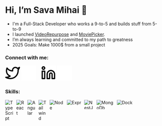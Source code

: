 # Hi, I’m Sava Mihai 👋 

- I'm a Full-Stack Developer who works a 9-to-5 and builds stuff from 5-to-9
- I launched <a href="https://video-repurpose.com" target="_blank">VideoRepurpose</a> and <a href="https://moviepicker.app" target="_blank">MoviePicker</a>.
- I’m always learning and committed to my path to greatness
- 2025 Goals: Make 1000$ from a small project

### Connect with me:

[![website](./img/twitter-light.svg)](https://twitter.com/MihaiSava98#gh-light-mode-only)
[![website](./img/twitter-dark.svg)](https://twitter.com/MihaiSava98)
&nbsp;&nbsp;
[![website](./img/linkedin-light.svg)](https://www.linkedin.com/in/mihai-sava-517534242#gh-light-mode-only)
[![website](./img/linkedin-dark.svg)](https://www.linkedin.com/in/mihai-cristian-sava-517534242/)


### Skills:
<img align="left" alt="TypeScript" width="26px" src="https://upload.wikimedia.org/wikipedia/commons/4/4c/Typescript_logo_2020.svg" style="padding-right:10px;" />
<img align="left" alt="React" width="26px" src="https://cdn.jsdelivr.net/gh/devicons/devicon/icons/react/react-original.svg" style="padding-right:10px;" />
<img align="left" alt="Angular" width="26px" src="https://upload.wikimedia.org/wikipedia/commons/c/cf/Angular_full_color_logo.svg" style="padding-right:10px;" />
<img align="left" alt="Tailwind" width="26px" src="https://upload.wikimedia.org/wikipedia/commons/d/d5/Tailwind_CSS_Logo.svg" style="padding-right:10px;" />
<img align="left" alt="Node" width="46px" src="https://upload.wikimedia.org/wikipedia/commons/d/d9/Node.js_logo.svg" style="padding-right:10px;" />
<img align="left" alt="Express" width="46px" height="20" src="https://upload.wikimedia.org/wikipedia/commons/6/64/Expressjs.png" style="padding-right:10px;" />
<img align="left" alt="NestJS" width="30px" height="30" src="https://upload.wikimedia.org/wikipedia/commons/thumb/a/a8/NestJS.svg/621px-NestJS.svg.png" style="padding-right:10px;" />
<img align="left" alt="MongoDb" width="56px" height="30" src="https://upload.wikimedia.org/wikipedia/commons/9/93/MongoDB_Logo.svg" style="padding-right:10px;" />
<img align="left" alt="Docker" width="56px" height="20" src="https://upload.wikimedia.org/wikipedia/commons/7/79/Docker_%28container_engine%29_logo.png" style="padding-right:10px;" />

